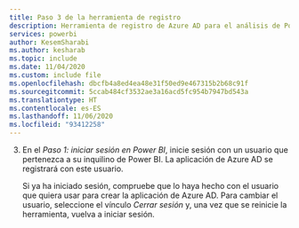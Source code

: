 ```yaml
---
title: Paso 3 de la herramienta de registro
description: Herramienta de registro de Azure AD para el análisis de Power BI Embedded, paso 3
services: powerbi
author: KesemSharabi
ms.author: kesharab
ms.topic: include
ms.date: 11/04/2020
ms.custom: include file
ms.openlocfilehash: dbcfb4a8ed4ea48e31f50ed9e467315b2b68c91f
ms.sourcegitcommit: 5ccab484cf3532ae3a16acd5fc954b7947bd543a
ms.translationtype: HT
ms.contentlocale: es-ES
ms.lasthandoff: 11/06/2020
ms.locfileid: "93412258"
---
```

3. En el *Paso 1: iniciar sesión en Power BI*, inicie sesión con un usuario que pertenezca a su inquilino de Power BI. La aplicación de Azure AD se registrará con este usuario.

    Si ya ha iniciado sesión, compruebe que lo haya hecho con el usuario que quiera usar para crear la aplicación de Azure AD. Para cambiar el usuario, seleccione el vínculo *Cerrar sesión* y, una vez que se reinicie la herramienta, vuelva a iniciar sesión.